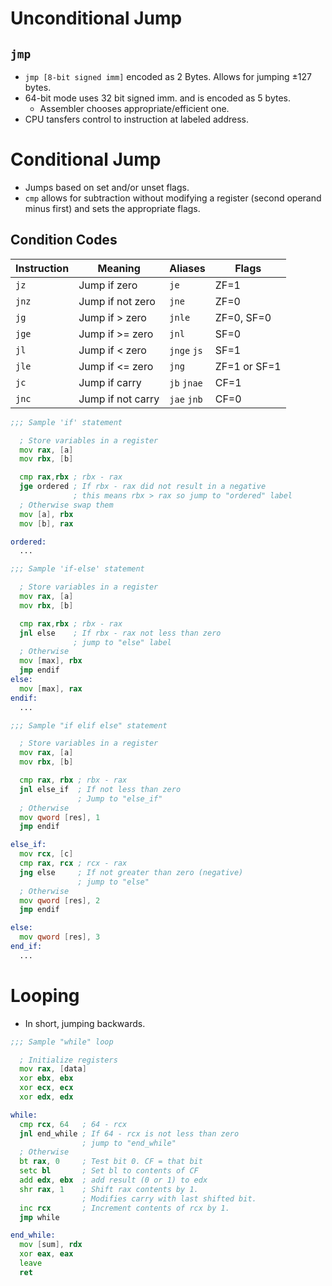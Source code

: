 <!--
  Author: NE- https://github.com/NE-
  Date: 2022 July 18
  Purpose: General notes for the x86-64 Branching instructions.
-->

# Unconditional Jump
## `jmp` 
  - `jmp [8-bit signed imm]` encoded as 2 Bytes. Allows for jumping ±127 bytes.
  - 64-bit mode uses 32 bit signed imm. and is encoded as 5 bytes.
    - Assembler chooses appropriate/efficient one.
  - CPU tansfers control to instruction at labeled address.

# Conditional Jump
- Jumps based on set and/or unset flags.
- `cmp` allows for subtraction without modifying a register (second operand minus first) and sets the appropriate flags.
## Condition Codes
| Instruction | Meaning | Aliases | Flags |
| ----------- | ------- | ------- | ----- |
| `jz` | Jump if zero | `je` | ZF=1 |
| `jnz` | Jump if not zero | `jne` | ZF=0 |
| `jg` | Jump if > zero | `jnle` | ZF=0, SF=0 |
| `jge` | Jump if >= zero | `jnl` | SF=0 |
| `jl` | Jump if < zero | `jnge` `js` | SF=1 |
| `jle` | Jump if <= zero | `jng` | ZF=1 or SF=1 |
| `jc` | Jump if carry | `jb` `jnae` | CF=1 |
| `jnc` | Jump if not carry | `jae` `jnb` | CF=0 |
```asm
;;; Sample 'if' statement

  ; Store variables in a register
  mov rax, [a]
  mov rbx, [b]

  cmp rax,rbx ; rbx - rax
  jge ordered ; If rbx - rax did not result in a negative
              ; this means rbx > rax so jump to "ordered" label
  ; Otherwise swap them
  mov [a], rbx 
  mov [b], rax

ordered:
  ...
```

```asm
;;; Sample 'if-else' statement

  ; Store variables in a register
  mov rax, [a]
  mov rbx, [b]

  cmp rax,rbx ; rbx - rax
  jnl else    ; If rbx - rax not less than zero
              ; jump to "else" label
  ; Otherwise
  mov [max], rbx
  jmp endif
else: 
  mov [max], rax
endif:
  ...
```

```asm
;;; Sample "if elif else" statement

  ; Store variables in a register
  mov rax, [a]
  mov rbx, [b]

  cmp rax, rbx ; rbx - rax
  jnl else_if  ; If not less than zero
               ; Jump to "else_if"
  ; Otherwise
  mov qword [res], 1
  jmp endif

else_if:
  mov rcx, [c]
  cmp rax, rcx ; rcx - rax
  jng else     ; If not greater than zero (negative)
               ; jump to "else"
  ; Otherwise
  mov qword [res], 2
  jmp endif

else:
  mov qword [res], 3
end_if:
  ...
```

# Looping
- In short, jumping backwards.

```asm
;;; Sample "while" loop

  ; Initialize registers
  mov rax, [data]
  xor ebx, ebx
  xor ecx, ecx
  xor edx, edx

while:
  cmp rcx, 64   ; 64 - rcx
  jnl end_while ; If 64 - rcx is not less than zero
                ; jump to "end_while"
  ; Otherwise
  bt rax, 0     ; Test bit 0. CF = that bit
  setc bl       ; Set bl to contents of CF
  add edx, ebx  ; add result (0 or 1) to edx
  shr rax, 1    ; Shift rax contents by 1. 
                ; Modifies carry with last shifted bit.
  inc rcx       ; Increment contents of rcx by 1.
  jmp while

end_while:
  mov [sum], rdx
  xor eax, eax
  leave
  ret
```